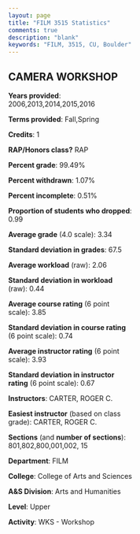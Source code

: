 ```yaml
---
layout: page
title: "FILM 3515 Statistics"
comments: true
description: "blank"
keywords: "FILM, 3515, CU, Boulder"
--- 
```

<head>
<script src="https://ajax.googleapis.com/ajax/libs/jquery/2.1.3/jquery.min.js"></script>
<script src="https://dl.dropboxusercontent.com/s/pc42nxpaw1ea4o9/highcharts.js?dl=0"></script>
<!-- <script src="../assets/js/highcharts.js"></script> -->
<style type="text/css">@font-face {
	font-family: "Bebas Neue";
	src: url(https://www.filehosting.org/file/details/544349/BebasNeue%20Regular.otf) format("opentype");
	}
	h1.Bebas { 
		font-family: "Bebas Neue", Verdana, Tahoma;
	}
</style>
</head>
<body>
	<div id="container" style="float: right; width: 45%; height: 88%; margin-left: 2.5%; margin-right: 2.5%;"></div>
	<script language="JavaScript">
		$(document).ready(function() {
		var chart = {type: 'column'};
		var title = {text: 'Grade Distribution'};
		var xAxis = {categories: ['A','B','C','D','F'],crosshair: true};
		var yAxis = {min: 0,title: {text: 'Percentage'}};
		var tooltip = {headerFormat: '<center><b><span style="font-size:20px">{point.key}</span></b></center>',
		               pointFormat: '<td style="padding:0"><b>{point.y:.1f}%</b></td>',
		               footerFormat: '</table>',shared: true,useHTML: true};
		var plotOptions = {column: {pointPadding: 0.0,borderWidth: 0}};  
		var credits = {enabled: false};var series= [{name: 'Percent',data: [65.5,13.5,18.5,2.5,0.0,]}];
		var json = {};
		json.chart = chart;
		json.title = title;
		json.tooltip = tooltip;
		json.xAxis = xAxis;
		json.yAxis = yAxis;  
		json.series = series;
		json.plotOptions = plotOptions;  
		json.credits = credits;
		$('#container').highcharts(json);
	});
	</script>
</body>
			   
## CAMERA WORKSHOP

**Years provided**: 2006,2013,2014,2015,2016

**Terms provided**: Fall,Spring

**Credits**: 1

**RAP/Honors class?** RAP

**Percent grade**: 99.49%

**Percent withdrawn**: 1.07%

**Percent incomplete**: 0.51%

**Proportion of students who dropped**: 0.99

**Average grade** (4.0 scale): 3.34

**Standard deviation in grades**: 67.5

**Average workload** (raw): 2.06

**Standard deviation in workload** (raw): 0.44

**Average course rating** (6 point scale): 3.85

**Standard deviation in course rating** (6 point scale): 0.74

**Average instructor rating** (6 point scale): 3.93

**Standard deviation in instructor rating** (6 point scale): 0.67

**Instructors**: CARTER, ROGER C.

**Easiest instructor** (based on class grade): CARTER, ROGER C.

**Sections** (and **number of sections**): 801,802,800,001,002, 15

**Department**: FILM

**College**: College of Arts and Sciences

**A&S Division**: Arts and Humanities

**Level**: Upper

**Activity**: WKS - Workshop
